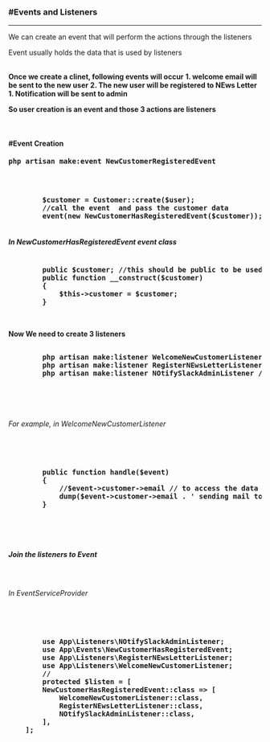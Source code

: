  <h3>#Events and Listeners</h3>
    <hr>
     <p>We can create an event that will perform the actions through the listeners</p>
    <p>Event usually holds the data that is used by listeners </p>
    <br>
    <b>Once we create a clinet, following events will occur</b>
    <b>1. welcome email will be sent to the new user</b>
    <b>2. The new user will be registered to NEws Letter</b>
    <b>1. Notification will be sent to admin</b>
    <br>
    <p><b>So user creation is an event and those 3 actions are listeners</b></p>
    <br>
    <h4>#Event Creation</h4>
    <pre><b>php artisan make:event NewCustomerRegisteredEvent</b></pre>
    <br>
    <pre><b>
        $customer = Customer::create($user);
        //call the event  and pass the customer data
        event(new NewCustomerHasRegisteredEvent($customer));
    </b></pre>
    <h5>In NewCustomerHasRegisteredEvent event class</h5>
    <pre><b>
        public $customer; //this should be public to be used by listeners
        public function __construct($customer)
        {
            $this->customer = $customer;
        }
    </b></pre>
    <br>
    <b>Now We need to create 3 listeners</b>
    <pre><b>
        php artisan make:listener WelcomeNewCustomerListener //welcome email will be sent to new customer
        php artisan make:listener RegisterNEwsLetterListener // customer will be registered to News Letter
        php artisan make:listener NOtifySlackAdminListener //Notification will be sent to Admin
    </b></pre>
    <br>
    <br>
    <h6>For example, in WelcomeNewCustomerListener</h6>
    <br>
    <pre><b>
        public function handle($event)
        {
            //$event->customer->email // to access the data that is in the event
            dump($event->customer->email . ' sending mail to new user');
        }
    </b></pre>
    <br>
    <br>
    <h5>Join the listeners to Event</h5>
    <br>
    <h6>In EventServiceProvider</h6>
    <br>
    <pre><b>
        use App\Listeners\NOtifySlackAdminListener;
        use App\Events\NewCustomerHasRegisteredEvent;
        use App\Listeners\RegisterNEwsLetterListener;
        use App\Listeners\WelcomeNewCustomerListener;
        //
        protected $listen = [
        NewCustomerHasRegisteredEvent::class => [
            WelcomeNewCustomerListener::class,
            RegisterNEwsLetterListener::class,
            NOtifySlackAdminListener::class,
        ],
    ];
    </b></pre>
    
